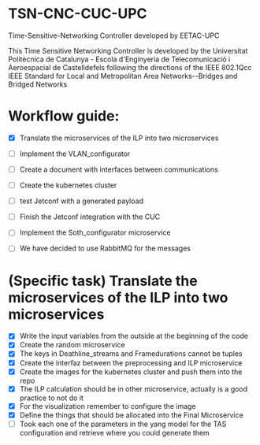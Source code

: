 # TSN-CNC-CUC-UPC
Time-Sensitive-Networking Controller developed by EETAC-UPC

This Time Sensitive Networking Controller is developed by the Universitat Politècnica de Catalunya - Escola d'Enginyeria de Telecomunicació i Aeroespacial de Castelldefels following the directions of the IEEE 802.1Qcc IEEE Standard for Local and Metropolitan Area Networks--Bridges and Bridged Networks

# Workflow guide:
- [X] Translate the microservices of the ILP into two microservices
- [ ] Implement the VLAN_configurator
- [ ] Create a document with interfaces between communications
- [ ] Create the kubernetes cluster
- [ ] test Jetconf with a generated payload
- [ ] Finish the Jetconf integration with the CUC
- [ ] Implement the Soth_configurator microservice
- [ ] We have decided to use RabbitMQ for the messages 


# (Specific task) Translate the microservices of the ILP into two microservices
- [X] Write the input variables from the outside at the beginning of the code
- [X] Create the random microservice
- [X] The keys in Deathline_streams and Framedurations cannot be tuples
- [X] Create the interfaz between the preprocessing and ILP microservice
- [X] Create the images for the kubernetes cluster and push them into the repo
- [X] The ILP calculation should be in other microservice, actually is a good practice to not do it
- [X] For the visualization remember to configure the image
- [X] Define the things that should be allocated into the Final Microservice
- [ ] Took each one of the parameters in the yang model for the TAS configuration and retrieve where you could generate them 
